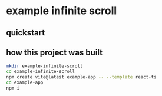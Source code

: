 # example infinite scroll

## quickstart

## how this project was built

```sh
mkdir example-infinite-scroll
cd example-infinite-scroll
npm create vite@latest example-app -- --template react-ts
cd example-app
npm i
```